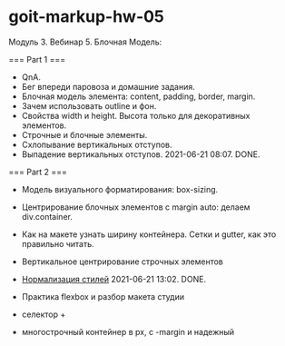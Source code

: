 # goit-markup-hw-05

Модуль 3. Вебинар 5. Блочная Модель:

=== Part 1 ===

- QnA.
- Бег впереди паровоза и домашние задания.
- Блочная модель элемента: content, padding, border, margin.
- Зачем использовать outline и фон.
- Свойства width и height. Высота только для декоративных элементов.
- Строчные и блочные элементы.
- Схлопывание вертикальных отступов.
- Выпадение вертикальных отступов. 2021-06-21 08:07. DONE.

=== Part 2 ===

- Модель визуального форматирования: box-sizing.
- Центрирование блочных элементов с margin auto: делаем div.container.
- Как на макете узнать ширину контейнера. Сетки и gutter, как это правильно читать.
- Вертикальное центрирование строчных элементов
- [Нормализация стилей](https://github.com/sindresorhus/modern-normalize) 2021-06-21 13:02. DONE.

- Практика flexbox и разбор макета студии
- селектор +
- многострочный контейнер в px, с -margin и надежный
